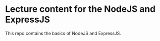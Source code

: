 # Lecture content for the NodeJS and ExpressJS
This repo contains the basics of NodeJS and ExpressJS.